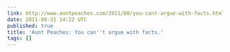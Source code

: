 ```yaml
---
link: http://www.auntpeaches.com/2011/08/you-cant-argue-with-facts.html#
date: 2011-08-31 14:22 UTC
published: true
title: 'Aunt Peaches: You can''t argue with facts.'
tags: []
---
```



